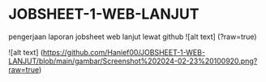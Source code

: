 # JOBSHEET-1-WEB-LANJUT
pengerjaan laporan jobsheet web lanjut lewat github
![alt text] (?raw=true)

![alt text] (https://github.com/Hanief00/JOBSHEET-1-WEB-LANJUT/blob/main/gambar/Screenshot%202024-02-23%20100920.png?raw=true)